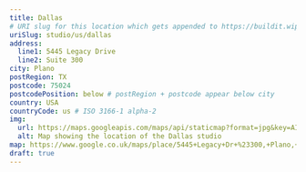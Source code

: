 ```yaml
---
title: Dallas
# URI slug for this location which gets appended to https://buildit.wiprodigital.com/ns/
uriSlug: studio/us/dallas
address:
  line1: 5445 Legacy Drive 
  line2: Suite 300
city: Plano
postRegion: TX
postcode: 75024
postcodePosition: below # postRegion + postcode appear below city
country: USA
countryCode: us # ISO 3166-1 alpha-2
img: 
  url: https://maps.googleapis.com/maps/api/staticmap?format=jpg&key=AIzaSyAa-P3u_B9zTs_DJ_dXRK5og7r3_n7vlT0&maptype=roadmap&scale=2&size=425x300&markers=33.0782823,-96.8104113&zoom=14
  alt: Map showing the location of the Dallas studio
map: https://www.google.co.uk/maps/place/5445+Legacy+Dr+%23300,+Plano,+TX+75024,+USA/@33.0785339,-96.8124283,16z/data=!4m5!3m4!1s0x864c3ccc06dd4f19:0x4de03bea3977bc1!8m2!3d33.0782823!4d-96.8082226
draft: true
---
```


